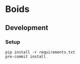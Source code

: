 # Boids

## Development

### Setup

```commandline
pip install -r requirements.txt
pre-commit install
```
